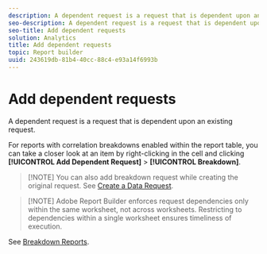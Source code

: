 ```yaml
---
description: A dependent request is a request that is dependent upon an existing request.
seo-description: A dependent request is a request that is dependent upon an existing request.
seo-title: Add dependent requests
solution: Analytics
title: Add dependent requests
topic: Report builder
uuid: 243619db-81b4-40cc-88c4-e93a14f6993b
---
```


# Add dependent requests

A dependent request is a request that is dependent upon an existing request.

For reports with correlation breakdowns enabled within the report table, you can take a closer look at an item by right-clicking in the cell and clicking **[!UICONTROL Add Dependent Request]** > **[!UICONTROL Breakdown]**.

> [!NOTE] You can also add breakdown request while creating the original request. See [Create a Data Request](/help/analyze/report-builder/data-requests/t-create-a-data-request.md).

> [!NOTE] Adobe Report Builder enforces request dependencies only within the same worksheet, not across worksheets. Restricting to dependencies within a single worksheet ensures timeliness of execution.

See [Breakdown Reports](/help/analyze/reports-analytics/reports-customize/breakdowns.md).
